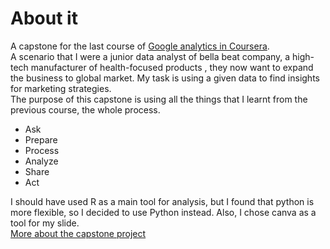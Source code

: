# About it
A capstone for the last course of [Google analytics in Coursera](https://www.coursera.org/professional-certificates/google-data-analytics).  
A scenario that I were a junior data analyst of bella beat company, a high-tech manufacturer of health-focused products , they now want to expand the business to global market. My task is using a given data to find insights for marketing strategies.  
The purpose of this capstone is using all the things that I learnt from the previous course, the whole process.
- Ask
- Prepare
- Process
- Analyze
- Share
- Act

I should have used R as a main tool for analysis, but I found that python is more flexible, so I decided to use Python instead. Also, I chose canva as a tool for my slide.  
[More about the capstone project](https://d3c33hcgiwev3.cloudfront.net/QWpX1RwgS1CqV9UcILtQQA_76f613fdf2844940b0b31f8f0bb1b83f_Case-Study-2-_-How-can-a-wellness-technology-company-play-it-smart.pdf?Expires=1672185600&Signature=Mq9imz75jcTpAvzKuf6-rGu7cb09mLbXrCKh0GgMM2QCaYcRyHQ6qhGbAmcR3~6NOtWu95aSYwhokIJR5c7D1lRmNEGrgUx35JmqayX7U~tMZqeEFcratRC~M0ZEy6eocN0UPT8Ly9ShlWnkY0Hfyqz8PLns-lPQEMmOi7M5kZk_&Key-Pair-Id=APKAJLTNE6QMUY6HBC5A)
